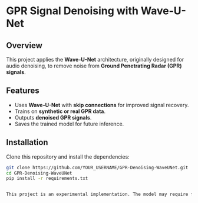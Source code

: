 # GPR Signal Denoising with Wave-U-Net

## Overview
This project applies the **Wave-U-Net** architecture, originally designed for audio denoising, to remove noise from **Ground Penetrating Radar (GPR) signals**.

## Features
- Uses **Wave-U-Net** with **skip connections** for improved signal recovery.
- Trains on **synthetic or real GPR data**.
- Outputs **denoised GPR signals**.
- Saves the trained model for future inference.

## Installation
Clone this repository and install the dependencies:
```bash
git clone https://github.com/YOUR_USERNAME/GPR-Denoising-WaveUNet.git
cd GPR-Denoising-WaveUNet
pip install -r requirements.txt


This project is an experimental implementation. The model may require further tuning to generalize well to real-world GPR data. Users are encouraged to fine-tune hyperparameters and test with diverse datasets.
